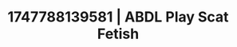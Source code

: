 ---
categories:
- Swimmer
- Roleplay fantasies
- Virtual reality
- Pierced & proud
- Hog tying
image: /assets/images/1747788139581.jpg
layout: post
seo:
  description: Featured content with premium Scat Fetish, ABDL Play. HD images available.
  keywords: Scat Fetish, ABDL Play
  og_image: /assets/images/1747788139581.jpg
  schema_type: VisualArtwork
tags:
- '#1747788139581'
- ABDL Play
- Scat Fetish
title: 1747788139581 | ABDL Play Scat Fetish
---